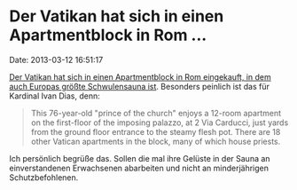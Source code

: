 Der Vatikan hat sich in einen Apartmentblock in Rom \...
========================================================

Date: 2013-03-12 16:51:17

[Der Vatikan hat sich in einen Apartmentblock in Rom eingekauft, in dem
auch Europas größte Schwulensauna
ist](http://www.independent.co.uk/news/world/europe/as-cardinals-gather-to-elect-pope-catholic-officials-break-into-a-sweat-over-news-that-priests-share-23m-building-with-huge-gay-sauna-8529670.html).
Besonders peinlich ist das für Kardinal Ivan Dias, denn:

> This 76-year-old "prince of the church" enjoys a 12-room apartment on
> the first-floor of the imposing palazzo, at 2 Via Carducci, just yards
> from the ground floor entrance to the steamy flesh pot. There are 18
> other Vatican apartments in the block, many of which house priests.

Ich persönlich begrüße das. Sollen die mal ihre Gelüste in der Sauna an
einverstandenen Erwachsenen abarbeiten und nicht an minderjährigen
Schutzbefohlenen.
